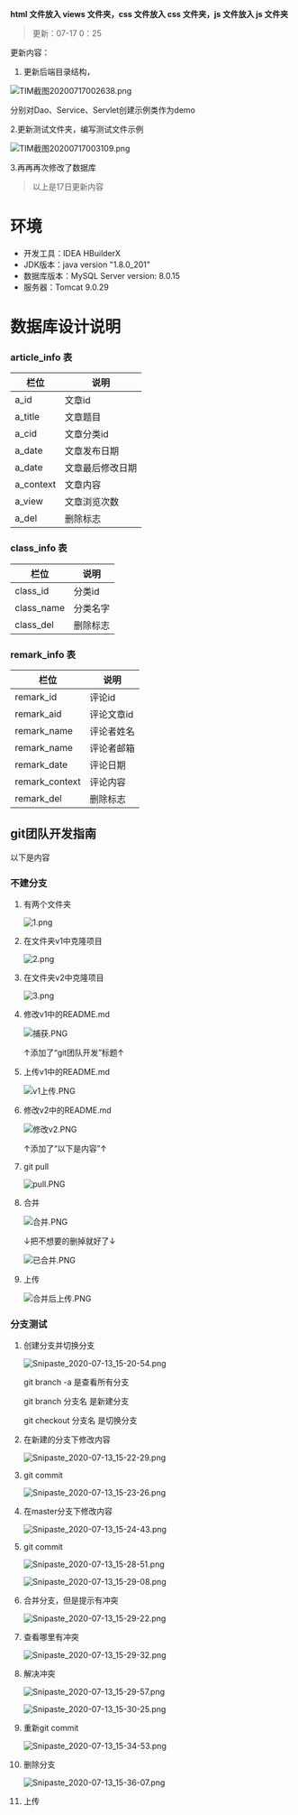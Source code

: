**html 文件放入 views 文件夹，css 文件放入 css 文件夹，js 文件放入 js 文件夹**
>更新：07-17 0：25

更新内容：
1. 更新后端目录结构，

![TIM截图20200717002638.png](https://i.loli.net/2020/07/17/XrVfT6npIcbAtCR.png)

分别对Dao、Service、Servlet创建示例类作为demo

2.更新测试文件夹，编写测试文件示例

![TIM截图20200717003109.png](https://i.loli.net/2020/07/17/KVPJiLBdbtF8Evy.png)

3.再再再次修改了数据库


> 以上是17日更新内容

# 环境
- 开发工具：IDEA  HBuilderX
- JDK版本：java version "1.8.0_201"
- 数据库版本：MySQL Server version: 8.0.15
- 服务器：Tomcat 9.0.29


# 数据库设计说明

### article_info 表

| 栏位      | 说明         |
| --------- | ------------ |
| a_id      | 文章id       |
| a_title   | 文章题目     |
| a_cid   | 文章分类id     |
| a_date    | 文章发布日期 |
| a_date    | 文章最后修改日期 |
| a_context | 文章内容     |
| a_view    | 文章浏览次数 |
| a_del     | 删除标志     |

### class_info 表

| 栏位              | 说明           |
| ----------------- | -------------- |
| class_id          | 分类id         |
| class_name        | 分类名字       |
| class_del         | 删除标志       |

### remark_info 表

| 栏位           | 说明       |
| -------------- | ---------- |
| remark_id      | 评论id     |
| remark_aid  | 评论文章id |
| remark_name  | 评论者姓名  |
| remark_name  | 评论者邮箱  |
| remark_date  | 评论日期  |
| remark_context | 评论内容   |
| remark_del   | 删除标志   |



## git团队开发指南


以下是内容


### 不建分支
1. 有两个文件夹


    ![1.png](https://i.loli.net/2020/07/10/cFYwLh5ijdRkg9K.png)

2. 在文件夹v1中克隆项目


    ![2.png](https://i.loli.net/2020/07/10/nDzN3UtvkPhoe28.png)

3. 在文件夹v2中克隆项目

    ![3.png](https://i.loli.net/2020/07/10/bKFdlVqZgNBC63t.png)


4. 修改v1中的README.md

    ![捕获.PNG](https://i.loli.net/2020/07/10/d7ZCmnkWIj6v5Gs.png)

    ↑添加了“git团队开发”标题↑


5. 上传v1中的README.md
    
    ![v1上传.PNG](https://i.loli.net/2020/07/10/2zADGfkPp5a6K9x.png)

6. 修改v2中的README.md
    
    ![修改v2.PNG](https://i.loli.net/2020/07/10/W6gaPnO1zf5V8DH.png)

    ↑添加了“以下是内容”↑

7. git pull
    
    ![pull.PNG](https://i.loli.net/2020/07/10/tduNjpGFK2CxQzg.png)


8. 合并


    ![合并.PNG](https://i.loli.net/2020/07/10/QvIZKnCheRkqDwM.png)

    ↓把不想要的删掉就好了↓


    ![已合并.PNG](https://i.loli.net/2020/07/10/UTKQ2YFtbrEeWwi.png)

9. 上传
    
    ![合并后上传.PNG](https://i.loli.net/2020/07/10/ACesYBfS287oj3T.png)



### 分支测试

1. 创建分支并切换分支


    ![Snipaste_2020-07-13_15-20-54.png](https://i.loli.net/2020/07/13/Grm4eUZkdHIq3c9.png)


    git branch -a 是查看所有分支
    
    git branch 分支名    是新建分支

    git checkout 分支名   是切换分支


2. 在新建的分支下修改内容

    ![Snipaste_2020-07-13_15-22-29.png](https://i.loli.net/2020/07/13/1d9HKvOnzw3T7VA.png)


3. git commit


    ![Snipaste_2020-07-13_15-23-26.png](https://i.loli.net/2020/07/13/9sB5qZNMolF2epS.png)

4. 在master分支下修改内容


    ![Snipaste_2020-07-13_15-24-43.png](https://i.loli.net/2020/07/13/ICos9dquTpMeZAb.png)


5. git commit 


    ![Snipaste_2020-07-13_15-28-51.png](https://i.loli.net/2020/07/13/Q7vRJVsM6uSAXFW.png)


    ![Snipaste_2020-07-13_15-29-08.png](https://i.loli.net/2020/07/13/WR2axczSgNnX6bU.png)


6. 合并分支，但是提示有冲突


    ![Snipaste_2020-07-13_15-29-22.png](https://i.loli.net/2020/07/13/dPazNvp3VbXYUeJ.png)


7. 查看哪里有冲突


    ![Snipaste_2020-07-13_15-29-32.png](https://i.loli.net/2020/07/13/HRzmt1jx68SkPiQ.png)


8. 解决冲突


    ![Snipaste_2020-07-13_15-29-57.png](https://i.loli.net/2020/07/13/e9b52f6DmTrtwvX.png)

    ![Snipaste_2020-07-13_15-30-25.png](https://i.loli.net/2020/07/13/chQEpVwI6LCrBFb.png)


9.  重新git commit


    ![Snipaste_2020-07-13_15-34-53.png](https://i.loli.net/2020/07/13/34xICc9hTLXR1zE.png)


10. 删除分支

    ![Snipaste_2020-07-13_15-36-07.png](https://i.loli.net/2020/07/13/jYtVqMCUZN9vOms.png)


11. 上传

